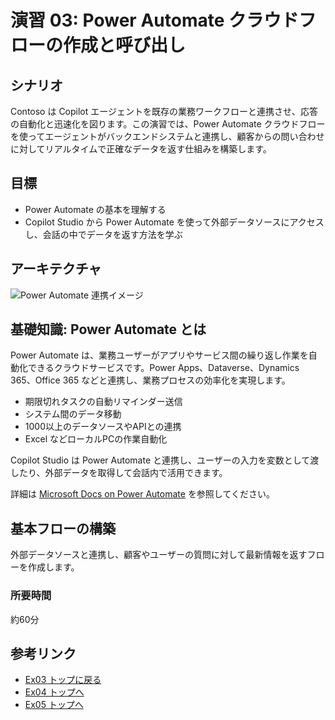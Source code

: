 # 演習 03: Power Automate クラウドフローの作成と呼び出し

## シナリオ
Contoso は Copilot エージェントを既存の業務ワークフローと連携させ、応答の自動化と迅速化を図ります。この演習では、Power Automate クラウドフローを使ってエージェントがバックエンドシステムと連携し、顧客からの問い合わせに対してリアルタイムで正確なデータを返す仕組みを構築します。

## 目標
- Power Automate の基本を理解する
- Copilot Studio から Power Automate を使って外部データソースにアクセスし、会話の中でデータを返す方法を学ぶ

## アーキテクチャ
![Power Automate 連携イメージ](https://microsoft.github.io/TechExcel-Designing-your-own-copilot-using-copilot-studio/media/0fu9jps1.jpg)

## 基礎知識: Power Automate とは
Power Automate は、業務ユーザーがアプリやサービス間の繰り返し作業を自動化できるクラウドサービスです。Power Apps、Dataverse、Dynamics 365、Office 365 などと連携し、業務プロセスの効率化を実現します。

- 期限切れタスクの自動リマインダー送信
- システム間のデータ移動
- 1000以上のデータソースやAPIとの連携
- Excel などローカルPCの作業自動化

Copilot Studio は Power Automate と連携し、ユーザーの入力を変数として渡したり、外部データを取得して会話内で活用できます。

詳細は [Microsoft Docs on Power Automate](https://learn.microsoft.com/ja-jp/power-automate/) を参照してください。

## 基本フローの構築
外部データソースと連携し、顧客やユーザーの質問に対して最新情報を返すフローを作成します。

### 所要時間
約60分

## 参考リンク
- [Ex03 トップに戻る](./Ex03.ja.md)
- [Ex04 トップへ](../Ex04/Ex04.ja.md)
- [Ex05 トップへ](../Ex05/Ex05.ja.md)
